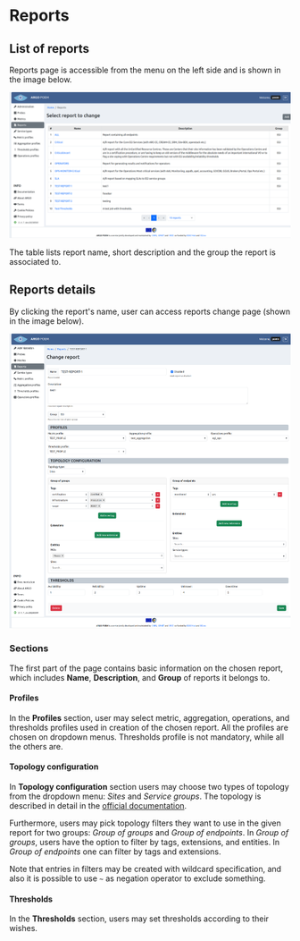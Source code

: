 # Reports

## List of reports

Reports page is accessible from the menu on the left side and is shown in the image below. 

![Tenant Reports](figures/tenant_reports.png)

The table lists report name, short description and the group the report is associated to. 

## Reports details

By clicking the report's name, user can access reports change page (shown in the image below). 

![Tenant Reports Details](figures/tenant_reports_details.png)

### Sections

The first part of the page contains basic information on the chosen report, which includes **Name**, **Description**, and **Group** of reports it belongs to.

#### Profiles

In the **Profiles** section, user may select metric, aggregation, operations, and thresholds profiles used in creation of the chosen report. All the profiles are chosen on dropdown menus. Thresholds profile is not mandatory, while all the others are.

#### Topology configuration

In **Topology configuration** section users may choose two types of topology from the dropdown menu: *Sites* and *Service groups*. The topology is described in detail in the [official documentation](https://argoeu.github.io/argo-monitoring/docs/information_feeds/topology).

Furthermore, users may pick topology filters they want to use in the given report for two groups: *Group of groups* and *Group of endpoints*. In *Group of groups*, users have the option to filter by tags, extensions, and entities. In *Group of endpoints* one can filter by tags and extensions.

Note that entries in filters may be created with wildcard specification, and also it is possible to use `~` as negation operator to exclude something.

#### Thresholds

In the **Thresholds** section, users may set thresholds according to their wishes.

